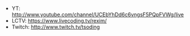 - YT: http://www.youtube.com/channel/UCEbYhDd6c6vngsF5PQpFVWg/live
- LCTV: https://www.livecoding.tv/rexim/
- Twitch: http://www.twitch.tv/tsoding
